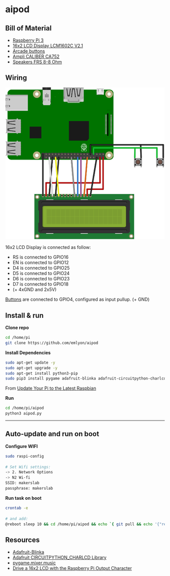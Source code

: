 # aipod

## Bill of Material
- [Raspberry Pi 3](https://www.raspberrypi.org/products/)
- [16x2 LCD Display LCM1602C V2.1](http://www.datasheetcafe.com/lcm1602c-datasheet-pdf/)
- [Arcade buttons](https://www.amazon.fr/gp/product/B01N5DVINY)
- [Ampli CALIBER CA752](http://webshop.caliber.nl/products/view/details/ca75-2.html)
- [Speakers FRS 8-8 Ohm](http://www.visaton.de/en/products/fullrange-systems/frs-8-8-ohm)

## Wiring
![](aipod.svg)

16x2 LCD Display is connected as follow:
- RS is connected to GPIO16
- EN is connected to GPIO12
- D4 is connected to GPIO25
- D5 is connected to GPIO24
- D6 is connected to GPIO23
- D7 is connected to GPIO18
- (+ 4xGND and 2x5V)

[Buttons](https://www.amazon.fr/gp/product/B01N5DVINY) are connected to GPIO4, configured as input pullup. (+ GND)

## Install & run

**Clone repo**
```bash
cd /home/pi
git clone https://github.com/emlyon/aipod
```

**Install Dependencies**
```bash
sudo apt-get update -y
sudo apt-get upgrade -y
sudo apt-get install python3-pip
sudo pip3 install pygame adafruit-blinka adafruit-circuitpython-charlcd
```
From [Update Your Pi to the Latest Raspbian](https://learn.adafruit.com/drive-a-16x2-lcd-directly-with-a-raspberry-pi?view=all#update-your-pi-to-the-latest-raspbian-3-1)

**Run**
```bash
cd /home/pi/aipod
python3 aipod.py
```
___

## Auto-update and run on boot

**Configure WIFI**
```bash
sudo raspi-config

# Set Wifi settings:
-> 2. Network Options
-> N2 Wi-fi
SSID: makerslab
passphrase: makerslab
```

**Run task on boot**
```bash
crontab -e

# and add:
@reboot sleep 10 && cd /home/pi/aipod && echo `{ git pull && echo '{"result":"up to date"}' > /home/pi/git_status.json ; } || echo '{"result":"could not update"}' > /home/pi/git_status.json` && python3 aipod.py
```

## Resources
- [Adafruit-Blinka](https://pypi.org/project/Adafruit-Blinka/)
- [Adafruit CIRCUITPYTHON_CHARLCD Library](https://circuitpython.readthedocs.io/projects/charlcd/en/latest/)
- [pygame.mixer.music](https://www.pygame.org/docs/ref/music.html)
- [Drive a 16x2 LCD with the Raspberry Pi Output Character](https://learn.adafruit.com/drive-a-16x2-lcd-directly-with-a-raspberry-pi?view=all)
